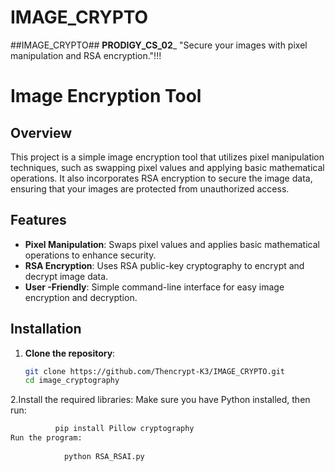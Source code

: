 # IMAGE_CRYPTO
##IMAGE_CRYPTO##   __PRODIGY_CS_02___   "Secure your images with pixel manipulation and RSA encryption."!!!

# Image Encryption Tool

## Overview

This project is a simple image encryption tool that utilizes pixel manipulation techniques, such as swapping pixel values and applying basic mathematical operations. It also incorporates RSA encryption to secure the image data, ensuring that your images are protected from unauthorized access.

## Features

- **Pixel Manipulation**: Swaps pixel values and applies basic mathematical operations to enhance security.
- **RSA Encryption**: Uses RSA public-key cryptography to encrypt and decrypt image data.
- **User -Friendly**: Simple command-line interface for easy image encryption and decryption.

## Installation

1. **Clone the repository**:
   ```bash
   git clone https://github.com/Thencrypt-K3/IMAGE_CRYPTO.git
   cd image_cryptography

2.Install the required libraries: Make sure you have Python installed, then run:
  ````bash
            pip install Pillow cryptography
Run the program:
   
              python RSA_RSAI.py

 
